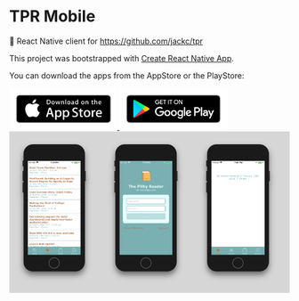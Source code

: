 # TPR Mobile

:book: React Native client for https://github.com/jackc/tpr

This project was bootstrapped with [Create React Native App](https://github.com/react-community/create-react-native-app).

You can download the apps from the AppStore or the PlayStore:

<div style="display: inline;text-align: center;width: 100%">
  <a target="_blank" rel="noopener noreferrer" href="https://itunes.apple.com/us/app/the-pithy-reader/id1335273352?mt=8">
    <img src="app-store-assets/app-store.png" height="75px" alt="App Store" />
  </a>
  <a target="_blank" rel="noopener noreferrer" href="https://play.google.com/store/apps/details?id=com.dillonhafer.tpr">
  <img src="app-store-assets/play-store.png" height="75px" alt="Play Store" />
  </a>
</div>

<div style="background: #d6d6d6;">
  <div style="display: inline;text-align: center;width: 100%;background: #d6d6d6;">
    <img alt="The Pithy Reader" src="app-store-assets/2.png" width="32%">
    <img alt="The Pithy Reader" src="app-store-assets/1.png" width="32%">
    <img alt="The Pithy Reader" src="app-store-assets/3.png" width="32%">
  </div>
</div>

